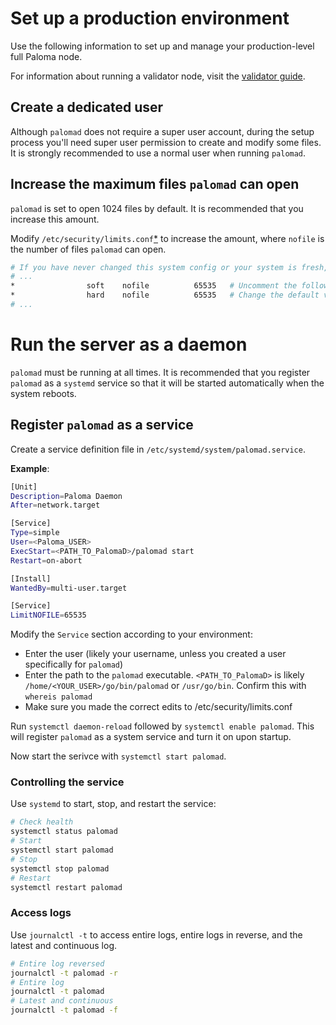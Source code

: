 # Set up a production environment

Use the following information to set up and manage your production-level 
full Paloma node.  

For information about running a validator node, visit the 
[validator guide](../validator/set-up-validator).

## Create a dedicated user

Although `palomad` does not require a super user account, during the 
setup process you'll need super user permission to create and modify 
some files. It is strongly recommended to use a normal user when 
running `palomad`.  

## Increase the maximum files `palomad` can open

`palomad` is set to open 1024 files by default. It is recommended 
that you increase this amount.

Modify `/etc/security/limits.conf`[*](https://linux.die.net/man/5/limits.conf) 
to increase the amount, where `nofile` is the number of files `palomad` can open.

```bash
# If you have never changed this system config or your system is fresh, most of this file will be commented
# ...
*                soft    nofile          65535   # Uncomment the following two lines at the bottom
*                hard    nofile          65535   # Change the default values to ~65535
# ...
```

# Run the server as a daemon

`palomad` must be running at all times. It is recommended that you 
register `palomad` as a `systemd` service so that it will be started 
automatically when the system reboots.

## Register `palomad` as a service

Create a service definition file in `/etc/systemd/system/palomad.service`.

**Example**:

```bash
[Unit]
Description=Paloma Daemon
After=network.target

[Service]
Type=simple
User=<Paloma_USER>
ExecStart=<PATH_TO_PalomaD>/palomad start  
Restart=on-abort

[Install]
WantedBy=multi-user.target

[Service]
LimitNOFILE=65535  
```

Modify the `Service` section according to your environment:

- Enter the user (likely your username, unless you created a user 
     specifically for `palomad`)
- Enter the path to the `palomad` executable. `<PATH_TO_PalomaD>` 
     is likely `/home/<YOUR_USER>/go/bin/palomad` or `/usr/go/bin`. 
     Confirm this with `whereis palomad`
- Make sure you made the correct edits to /etc/security/limits.conf


Run `systemctl daemon-reload` followed by `systemctl enable palomad`. 
This will register `palomad` as a system service and turn it on upon startup.

Now start the serivce with `systemctl start palomad`.

### Controlling the service

Use `systemd` to start, stop, and restart the service:

```bash
# Check health
systemctl status palomad
# Start
systemctl start palomad
# Stop
systemctl stop palomad
# Restart
systemctl restart palomad
```

### Access logs

Use `journalctl -t` to access entire logs, entire logs in reverse, 
and the latest and continuous log.

```bash
# Entire log reversed
journalctl -t palomad -r
# Entire log
journalctl -t palomad
# Latest and continuous
journalctl -t palomad -f
```
